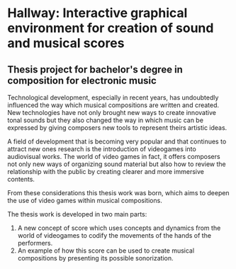 # Hallway: Interactive graphical environment for creation of sound and musical scores
## Thesis project for bachelor's degree in composition for electronic music

Technological development, especially in recent years, has undoubtedly influenced the way which musical compositions are written and created. New technologies have not only brought new ways to create innovative tonal sounds but they also changed the way in which music can be expressed by giving composers new tools to represent theirs artistic ideas. 

A field of development that is becoming very popular and that continues to attract new ones research is the introduction of videogames into audiovisual works. The world of video games in fact, it offers composers not only new ways of organizing sound material but also how to review the relationship with the public by creating clearer and more immersive contents. 

From these considerations this thesis work was born, which aims to deepen the use of video games within musical compositions.

The thesis work is developed in two main parts: 
1. A new concept of score which uses concepts and dynamics from the world of videogames to codify the movements of the hands of the performers.
2. An example of how this score can be used to create musical compositions by presenting its possible sonorization.